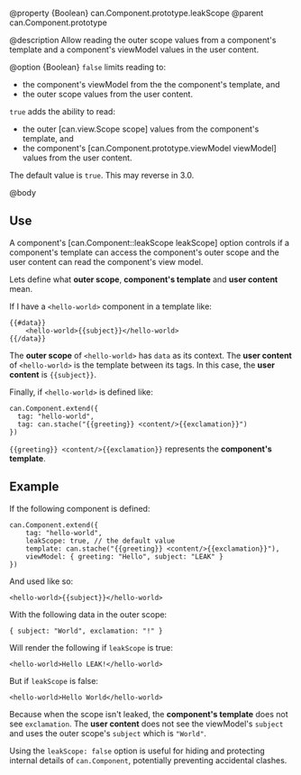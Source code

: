 @property {Boolean} can.Component.prototype.leakScope
@parent can.Component.prototype

@description Allow reading the outer scope values from a component's template and
a component's viewModel values in the user content.

@option {Boolean}  `false` limits reading to:
 
- the component's viewModel from the the component's template, and
- the outer scope values from the user content.

`true` adds the ability to read:

- the outer [can.view.Scope scope] values from the component's template, and
- the component's [can.Component.prototype.viewModel viewModel] values from the user content. 
 
The default value is `true`.  This may reverse in 3.0.

@body

## Use

A component's [can.Component::leakScope leakScope] option controls if a 
component's template can access the component's outer scope and the 
user content can read the component's view model.

Lets define what __outer scope__, __component's template__ and __user content__ mean.

If I have a `<hello-world>` component in a template like:

```
{{#data}}
	<hello-world>{{subject}}</hello-world>
{{/data}}
```

The __outer scope__ of `<hello-world>` has `data` as its context.  The __user content__ of
`<hello-world>` is the template between its tags.  In this case, the __user content__
is `{{subject}}`.

Finally, if `<hello-world>` is defined like:

```
can.Component.extend({
  tag: "hello-world",
  tag: can.stache("{{greeting}} <content/>{{exclamation}}")
})
```

`{{greeting}} <content/>{{exclamation}}` represents the __component's template__.

## Example

If the following component is defined:

    can.Component.extend({
        tag: "hello-world",
        leakScope: true, // the default value
        template: can.stache("{{greeting}} <content/>{{exclamation}}"),
        viewModel: { greeting: "Hello", subject: "LEAK" }
    })

And used like so:

    <hello-world>{{subject}}</hello-world>

With the following data in the outer scope:

    { subject: "World", exclamation: "!" }

Will render the following if `leakScope` is true:

    <hello-world>Hello LEAK!</hello-world>

But if `leakScope` is false:

    <hello-world>Hello World</hello-world>

Because when the scope isn't leaked, the __component's template__ 
does not see `exclamation`. The __user content__ does not see the 
viewModel's `subject` and uses the outer scope's `subject` which is `"World"`.

Using the `leakScope: false` option is useful for hiding and protecting
internal details of `can.Component`, potentially preventing accidental
clashes.
